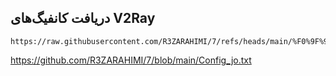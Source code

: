 ## دریافت کانفیگ‌های V2Ray

```url
https://raw.githubusercontent.com/R3ZARAHIMI/7/refs/heads/main/%F0%9F%94%B0Configs%F0%9F%94%B0.yaml
```
https://github.com/R3ZARAHIMI/7/blob/main/Config_jo.txt
```

